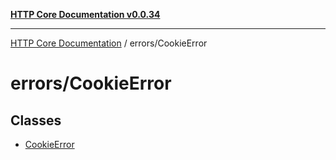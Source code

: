 [**HTTP Core Documentation v0.0.34**](../../README.md)

***

[HTTP Core Documentation](../../modules.md) / errors/CookieError

# errors/CookieError

## Classes

- [CookieError](classes/CookieError.md)
